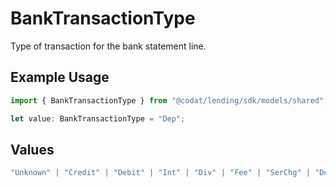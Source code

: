 # BankTransactionType

Type of transaction for the bank statement line.

## Example Usage

```typescript
import { BankTransactionType } from "@codat/lending/sdk/models/shared";

let value: BankTransactionType = "Dep";
```

## Values

```typescript
"Unknown" | "Credit" | "Debit" | "Int" | "Div" | "Fee" | "SerChg" | "Dep" | "Atm" | "Pos" | "Xfer" | "Check" | "Payment" | "Cash" | "DirectDep" | "DirectDebit" | "RepeatPmt" | "Other"
```